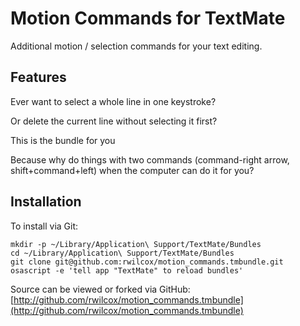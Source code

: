 # Motion Commands for TextMate  #

Additional motion / selection commands for your text editing.

## Features ##

Ever want to select a whole line in one keystroke?

Or delete the current line without selecting it first?

This is the bundle for you

Because why do things with two commands (command-right arrow, shift+command+left)
when the computer can do it for you?

## Installation ##

To install via Git:

    mkdir -p ~/Library/Application\ Support/TextMate/Bundles
    cd ~/Library/Application\ Support/TextMate/Bundles
    git clone git@github.com:rwilcox/motion_commands.tmbundle.git
    osascript -e 'tell app "TextMate" to reload bundles'

Source can be viewed or forked via GitHub: [http://github.com/rwilcox/motion_commands.tmbundle](http://github.com/rwilcox/motion_commands.tmbundle)
